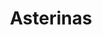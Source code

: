 ---
# Feel free to add content and custom Front Matter to this file.
# To modify the layout, see https://jekyllrb.com/docs/themes/#overriding-theme-defaults

layout: homes
title: Asterinas
---